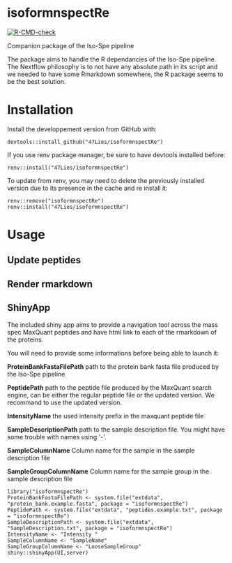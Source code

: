# isoformnspectRe
  <!-- badges: start -->
  [![R-CMD-check](https://github.com/47Lies/isoformnspectRe/actions/workflows/R-CMD-check.yaml/badge.svg)](https://github.com/47Lies/isoformnspectRe/actions/workflows/R-CMD-check.yaml)
  <!-- badges: end -->


Companion package of the Iso-Spe pipeline

The package aims to handle the R dependancies of the Iso-Spe pipeline. The Nextflow philosophy is to not have any absolute path in its script and we needed to have some Rmarkdown somewhere, the R package seems to be the best solution.

# Installation

Install the developpement version from GitHub with:

```
devtools::install_github("47Lies/isoformnspectRe")
```

If you use renv package manager, be sure to have devtools installed before:

```
renv::install("47Lies/isoformnspectRe")
```

To update from renv, you may need to delete the previously installed version due to its presence in the cache and re install it:
```
renv::remove("isoformnspectRe")
renv::install("47Lies/isoformnspectRe")
```

# Usage

## Update peptides

## Render rmarkdown



## ShinyApp

The included shiny app aims to provide a navigation tool across the mass spec MaxQuant peptides and have html link to each of the rmarkdown of the proteins.

You will need to provide some informations before being able to launch it:

**ProteinBankFastaFilePath** path to the protein bank fasta file produced by the Iso-Spe pipeline

**PeptidePath** path to the peptide file produced by the MaxQuant search engine, can be either the regular peptide file or the updated version. We recommand to use the updated version.

**IntensityName** the used intensity prefix in the maxquant peptide file

**SampleDescriptionPath** path to the sample description file. You might have some trouble with names using '-'.

**SampleColumnName** Column name for the sample in the sample description file

**SampleGroupColumnName** Column name for the sample group in the sample description file

```
library("isoformnspectRe")
ProteinBankFastaFilePath <- system.file("extdata", "protein_bank.example.fasta", package = "isoformnspectRe")
PeptidePath <- system.file("extdata", "peptides.example.txt", package = "isoformnspectRe")
SampleDescriptionPath <- system.file("extdata", "SampleDescription.txt", package = "isoformnspectRe")
IntensityName <- "Intensity "
SampleColumnName <- "SampleName"
SampleGroupColumnName <- "LooseSampleGroup"
shiny::shinyApp(UI,server)
```

